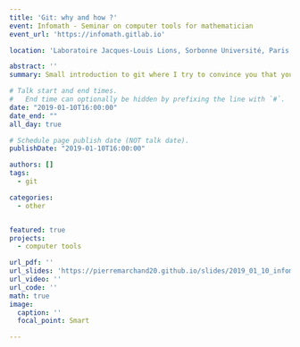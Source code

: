 ```yaml
---
title: 'Git: why and how ?'
event: Infomath - Seminar on computer tools for mathematician
event_url: 'https://infomath.gitlab.io'

location: 'Laboratoire Jacques-Louis Lions, Sorbonne Université, Paris, France'

abstract: ''
summary: Small introduction to git where I try to convince you that you should use it.

# Talk start and end times.
#   End time can optionally be hidden by prefixing the line with `#`.
date: "2019-01-10T16:00:00"
date_end: ""
all_day: true

# Schedule page publish date (NOT talk date).
publishDate: "2019-01-10T16:00:00"

authors: []
tags:
  - git

categories: 
  - other


featured: true
projects:
  - computer tools

url_pdf: ''
url_slides: 'https://pierremarchand20.github.io/slides/2019_01_10_infomath_git'
url_video: ''
url_code: ''
math: true
image:
  caption: ''
  focal_point: Smart

---
```

